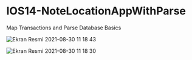 # IOS14-NoteLocationAppWithParse
Map Transactions and Parse Database Basics


![Ekran Resmi 2021-08-30 11 18 43](https://user-images.githubusercontent.com/20724649/131308993-327624d6-85ab-4d5d-ad41-255a7f292880.png)


![Ekran Resmi 2021-08-30 11 18 30](https://user-images.githubusercontent.com/20724649/131309010-bcd0cedc-83d8-474b-904e-52a099aa664b.png)

